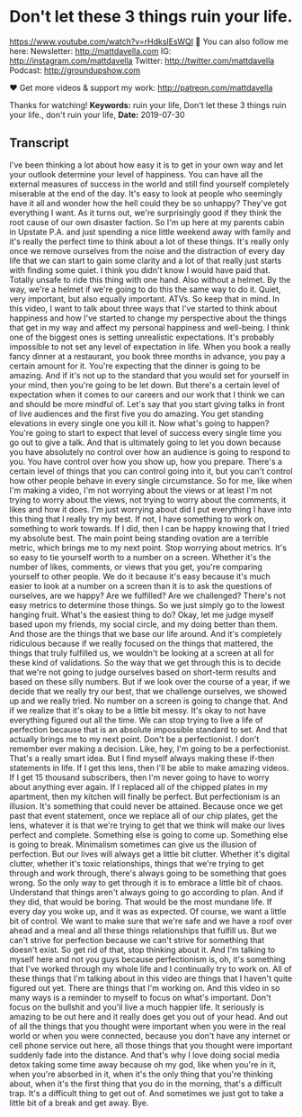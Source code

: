 # Don't let these 3 things ruin your life.
https://www.youtube.com/watch?v=rHdksIEsWQI
💯 You can also follow me here:
Newsletter:  http://mattdavella.com
IG:  http://instagram.com/mattdavella
Twitter:  http://twitter.com/mattdavella
Podcast:  http://groundupshow.com

❤️ Get more videos & support my work:
http://patreon.com/mattdavella

Thanks for watching!
**Keywords:** ruin your life, Don't let these 3 things ruin your life., don't ruin your life, 
**Date:** 2019-07-30

## Transcript
 I've been thinking a lot about how easy it is to get in your own way and let your outlook determine your level of happiness. You can have all the external measures of success in the world and still find yourself completely miserable at the end of the day. It's easy to look at people who seemingly have it all and wonder how the hell could they be so unhappy? They've got everything I want. As it turns out, we're surprisingly good if they think the root cause of our own disaster faction. So I'm up here at my parents cabin in Upstate P.A. and just spending a nice little weekend away with family and it's really the perfect time to think about a lot of these things. It's really only once we remove ourselves from the noise and the distraction of every day life that we can start to gain some clarity and a lot of that really just starts with finding some quiet. I think you didn't know I would have paid that. Totally unsafe to ride this thing with one hand. Also without a helmet. By the way, we're a helmet if we're going to do this the same way to do it. Quiet, very important, but also equally important. ATVs. So keep that in mind. In this video, I want to talk about three ways that I've started to think about happiness and how I've started to change my perspective about the things that get in my way and affect my personal happiness and well-being. I think one of the biggest ones is setting unrealistic expectations. It's probably impossible to not set any level of expectation in life. When you book a really fancy dinner at a restaurant, you book three months in advance, you pay a certain amount for it. You're expecting that the dinner is going to be amazing. And if it's not up to the standard that you would set for yourself in your mind, then you're going to be let down. But there's a certain level of expectation when it comes to our careers and our work that I think we can and should be more mindful of. Let's say that you start giving talks in front of live audiences and the first five you do amazing. You get standing elevations in every single one you kill it. Now what's going to happen? You're going to start to expect that level of success every single time you go out to give a talk. And that is ultimately going to let you down because you have absolutely no control over how an audience is going to respond to you. You have control over how you show up, how you prepare. There's a certain level of things that you can control going into it, but you can't control how other people behave in every single circumstance. So for me, like when I'm making a video, I'm not worrying about the views or at least I'm not trying to worry about the views, not trying to worry about the comments, it likes and how it does. I'm just worrying about did I put everything I have into this thing that I really try my best. If not, I have something to work on, something to work towards. If I did, then I can be happy knowing that I tried my absolute best. The main point being standing ovation are a terrible metric, which brings me to my next point. Stop worrying about metrics. It's so easy to tie yourself worth to a number on a screen. Whether it's the number of likes, comments, or views that you get, you're comparing yourself to other people. We do it because it's easy because it's much easier to look at a number on a screen than it is to ask the questions of ourselves, are we happy? Are we fulfilled? Are we challenged? There's not easy metrics to determine those things. So we just simply go to the lowest hanging fruit. What's the easiest thing to do? Okay, let me judge myself based upon my friends, my social circle, and my doing better than them. And those are the things that we base our life around. And it's completely ridiculous because if we really focused on the things that mattered, the things that truly fulfilled us, we wouldn't be looking at a screen at all for these kind of validations. So the way that we get through this is to decide that we're not going to judge ourselves based on short-term results and based on these silly numbers. But if we look over the course of a year, if we decide that we really try our best, that we challenge ourselves, we showed up and we really tried. No number on a screen is going to change that. And if we realize that it's okay to be a little bit messy. It's okay to not have everything figured out all the time. We can stop trying to live a life of perfection because that is an absolute impossible standard to set. And that actually brings me to my next point. Don't be a perfectionist. I don't remember ever making a decision. Like, hey, I'm going to be a perfectionist. That's a really smart idea. But I find myself always making these if-then statements in life. If I get this lens, then I'll be able to make amazing videos. If I get 15 thousand subscribers, then I'm never going to have to worry about anything ever again. If I replaced all of the chipped plates in my apartment, then my kitchen will finally be perfect. But perfectionism is an illusion. It's something that could never be attained. Because once we get past that event statement, once we replace all of our chip plates, get the lens, whatever it is that we're trying to get that we think will make our lives perfect and complete. Something else is going to come up. Something else is going to break. Minimalism sometimes can give us the illusion of perfection. But our lives will always get a little bit clutter. Whether it's digital clutter, whether it's toxic relationships, things that we're trying to get through and work through, there's always going to be something that goes wrong. So the only way to get through it is to embrace a little bit of chaos. Understand that things aren't always going to go according to plan. And if they did, that would be boring. That would be the most mundane life. If every day you woke up, and it was as expected. Of course, we want a little bit of control. We want to make sure that we're safe and we have a roof over ahead and a meal and all these things relationships that fulfill us. But we can't strive for perfection because we can't strive for something that doesn't exist. So get rid of that, stop thinking about it. And I'm talking to myself here and not you guys because perfectionism is, oh, it's something that I've worked through my whole life and I continually try to work on. All of these things that I'm talking about in this video are things that I haven't quite figured out yet. There are things that I'm working on. And this video in so many ways is a reminder to myself to focus on what's important. Don't focus on the bullshit and you'll live a much happier life. It seriously is amazing to be out here and it really does get you out of your head. And out of all the things that you thought were important when you were in the real world or when you were connected, because you don't have any internet or cell phone service out here, all those things that you thought were important suddenly fade into the distance. And that's why I love doing social media detox taking some time away because oh my god, like when you're in it, when you're absorbed in it, when it's the only thing that you're thinking about, when it's the first thing that you do in the morning, that's a difficult trap. It's a difficult thing to get out of. And sometimes we just got to take a little bit of a break and get away. Bye.
